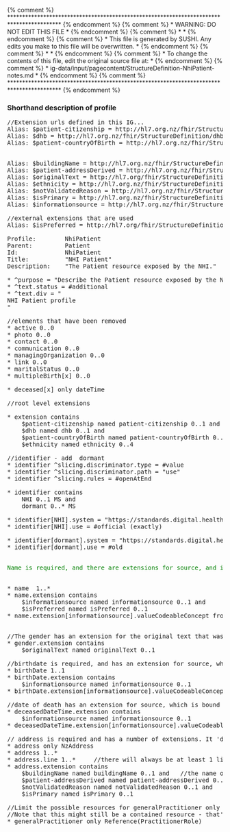 {% comment %} ***************************************************************************************** {% endcomment %}
{% comment %} *                            WARNING: DO NOT EDIT THIS FILE                             * {% endcomment %}
{% comment %} *                                                                                       * {% endcomment %}
{% comment %} * This file is generated by SUSHI. Any edits you make to this file will be overwritten. * {% endcomment %}
{% comment %} *                                                                                       * {% endcomment %}
{% comment %} * To change the contents of this file, edit the original source file at:                * {% endcomment %}
{% comment %} * ig-data/input/pagecontent/StructureDefinition-NhiPatient-notes.md                     * {% endcomment %}
{% comment %} ***************************************************************************************** {% endcomment %}

### Shorthand description of profile
<style>
	.comment {
		color : 'red'
	}
</style>
<pre>
//Extension urls defined in this IG...
Alias: $patient-citizenship = http://hl7.org.nz/fhir/StructureDefinition/patient-citizenship
Alias: $dhb = http://hl7.org.nz/fhir/StructureDefinition/dhb
Alias: $patient-countryOfBirth = http://hl7.org.nz/fhir/StructureDefinition/patient-countryOfBirth


Alias: $buildingName = http://hl7.org.nz/fhir/StructureDefinition/buildingName
Alias: $patient-addressDerived = http://hl7.org.nz/fhir/StructureDefinition/patient-addressDerived
Alias: $originalText = http://hl7.org/fhir/StructureDefinition/originalText
Alias: $ethnicity = http://hl7.org.nz/fhir/StructureDefinition/ethnicity
Alias: $notValidatedReason = http://hl7.org.nz/fhir/StructureDefinition/notValidatedReason
Alias: $isPrimary = http://hl7.org.nz/fhir/StructureDefinition/address-isPrimary
Alias: $informationsource = http://hl7.org.nz/fhir/StructureDefinition/informationsource

//external extensions that are used
Alias: $isPreferred = http://hl7.org/fhir/StructureDefinition/iso21090-preferred

Profile:        NhiPatient
Parent:         Patient
Id:             NhiPatient
Title:          "NHI Patient"
Description:    "The Patient resource exposed by the NHI."

* ^purpose = "Describe the Patient resource exposed by the NHI"
* ^text.status = #additional
* ^text.div = "<div xmlns='http://www.w3.org/1999/xhtml'>NHI Patient profile</div>"

//elements that have been removed
* active 0..0
* photo 0..0
* contact 0..0
* communication 0..0
* managingOrganization 0..0
* link 0..0
* maritalStatus 0..0
* multipleBirth[x] 0..0

* deceased[x] only dateTime

<div class='comment'>//root level extensions</div>
* extension contains
    $patient-citizenship named patient-citizenship 0..1 and
    $dhb named dhb 0..1 and
    $patient-countryOfBirth named patient-countryOfBirth 0..1 and
    $ethnicity named ethnicity 0..4 

//identifier - add  dormant
* identifier ^slicing.discriminator.type = #value
* identifier ^slicing.discriminator.path = "use"
* identifier ^slicing.rules = #openAtEnd

* identifier contains 
    NHI 0..1 MS and
    dormant 0..* MS

* identifier[NHI].system = "https://standards.digital.health.nz/id/nhi"
* identifier[NHI].use = #official (exactly)

* identifier[dormant].system = "https://standards.digital.health.nz/id/nhi"
* identifier[dormant].use = #old

   
<div style="color:green">Name is required, and there are extensions for source, and isPreferred</div>

* name  1..*
* name.extension contains
    $informationsource named informationsource 0..1 and
    $isPreferred named isPreferred 0..1
* name.extension[informationsource].valueCodeableConcept from  https://standards.digital.health.nz/fhir/ValueSet/name-informationsource
  

//The gender has an extension for the original text that was used to establish it (eg from a form)
* gender.extension contains 
    $originalText named originalText 0..1

//birthdate is required, and has an extension for source, which is bound to the birthdate information source valueset
* birthDate 1..1
* birthDate.extension contains  
    $informationsource named informationsource 0..1 
* birthDate.extension[informationsource].valueCodeableConcept from  https://standards.digital.health.nz/fhir/ValueSet/birthdate-informationsource

//date of death has an extension for source, which is bound to the deathdate information source valueset
* deceasedDateTime.extension contains   
    $informationsource named informationsource 0..1
* deceasedDateTime.extension[informationsource].valueCodeableConcept from  https://standards.digital.health.nz/fhir/ValueSet/deathdate-informationsource

// address is required and has a number of extensions. It 'descends' from the NzAddress datatype profile, which brings in the suburb...
* address only NzAddress
* address 1..*
* address.line 1..*     //there will always be at least 1 line
* address.extension contains
    $buildingName named buildingName 0..1 and   //the name of the building - as it is known locally
    $patient-addressDerived named patient-addressDerived 0..1 and    //a set of data derived from the address
    $notValidatedReason named notValidatedReason 0..1 and
    $isPrimary named isPrimary 0..1

//Limit the possible resources for generalPractitioner only to a PractitionerRole
//Note that this might still be a contained resource - that's still supported by this profile
* generalPractitioner only Reference(PractitionerRole)






</pre>